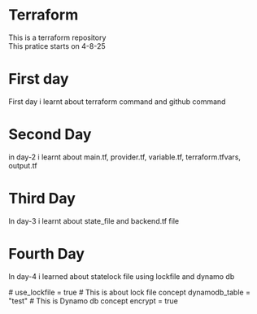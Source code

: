 # Terraform
This is a terraform repository
<br>
This pratice starts on 4-8-25
<br>
<h1>First day</h1>
<p>First day i learnt about terraform command and github command</p>

<h1>Second Day</h1>
<p>in day-2 i learnt about main.tf, provider.tf, variable.tf, terraform.tfvars, output.tf </p>

<h1>Third Day</h1>
<p>In day-3 i learnt about state_file and backend.tf file </p>

<h1>Fourth Day</h1>
<p>In day-4 i learned about statelock file using lockfile  and dynamo db </p>
<p># use_lockfile = true   # This is about lock file concept
    dynamodb_table = "test"    # This is Dynamo db concept
    encrypt = true
    </p>
